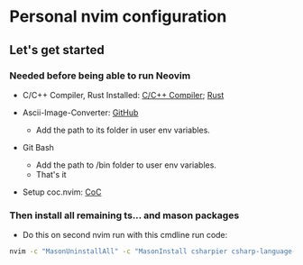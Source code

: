 # Personal nvim configuration

## Let's get started

### Needed before being able to run Neovim

- C/C++ Compiler, Rust Installed: [C/C++ Compiler](https://www.freecodecamp.org/news/how-to-install-c-and-cpp-compiler-on-windows/); [Rust](https://www.rust-lang.org/)

- Ascii-Image-Converter: [GitHub](https://github.com/TheZoraiz/ascii-image-converter#windows)

  - Add the path to its folder in user env variables.

- Git Bash

  - Add the path to /bin folder to user env variables.
  - That's it

- Setup coc.nvim: [CoC](https://github.com/neoclide/coc.nvim)

### Then install all remaining ts... and mason packages

- Do this on second nvim run with this cmdline run code:

```sh
nvim -c "MasonUninstallAll" -c "MasonInstall csharpier csharp-language-server omnisharp omnisharp-mono css-lsp eslint-lsp eslint_d json-lsp jsonld-lsp jsonlint lua-language-server markdown-toc marksman markdownlint prettier prettierd rust-analyzer stylelint stylelint-lsp tailwindcss-language-server ts-standard typescript-language-server svelte-language-server prisma-language-server" -c "TSInstall javascript tsx jsx typescript lua rust svelte prisma css" -c "MasonUpdateAll" -c "!echo 'When everything is done.... you can now close nvim with :q (maybe 3x times)'" -c "CocInstall coc-json coc-tsserver coc-js- coc-ts coc-javascript coc-typescript coc-jsx coc-tsx"
```
